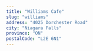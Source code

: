 ```yaml
---
title: "Williams Cafe"
slug: "williams"
address: "4025 Dorchester Road"
city: "Niagara Falls"
province: "ON"
postalCode: "L2E 6N1"
---
```

